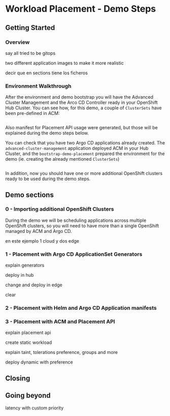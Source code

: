 # Workload Placement - Demo Steps

## Getting Started

### Overview

say all tried to be gitops

two different application images to make it more realistic


decir que en sections tiene los ficheros




### Environment Walkthrough

After the environment and demo bootstrap you will have the Advanced Cluster Management and the Arco CD Controller ready in your OpenShift Hub Cluster. You can see how, for this demo, a couple of `ClusterSets` have been pre-defined in ACM:


<image>


Also manifest for Placement API usage were generated, but those will be explained during the demo steps below.

You can check that you have two Argo CD applications already created. The `advanced-cluster-management` application deployed ACM in your Hub Cluster, and the `bootstrap-demo-placement` prepared the environment for the demo (ie. creating the already mentioned `ClusterSets`)

<image>


In addition, now you should have one or more additional OpenShift clusters ready to be used during the demo steps.


## Demo sections

### 0 - Importing additional OpenShift Clusters

During the demo we will be scheduling applications across multiple OpenShift clusters, so you will need to have more than a single OpenShift managed by ACM and Argo CD.



en este ejemplo 1 cloud y dos edge



### 1 - Placement with Argo CD ApplicationSet Generators



explain generators


deploy in hub



change and deploy in edge



clear




### 2 - Placement with Helm and Argo CD Application manifests





### 3 - Placement with ACM and Placement API

explain placement api


create static workload


explain taint, tolerations preference, groups and more


deploy dynamic with preference





## Closing






## Going beyond


latency with custom priority












